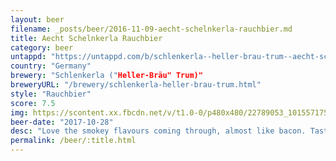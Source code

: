 ```yaml
---
layout: beer
filename: _posts/beer/2016-11-09-aecht-schelnkerla-rauchbier.md
title: Aecht Schelnkerla Rauchbier
category: beer
untappd: "https://untappd.com/b/schlenkerla--heller-brau-trum--aecht-schlenkerla-rauchbier---marzen/471"
country: "Germany"
brewery: "Schlenkerla ("Heller-Bräu" Trum)"
breweryURL: "/brewery/schlenkerla-heller-brau-trum.html"
style: "Rauchbier"
score: 7.5
img: https://scontent.xx.fbcdn.net/v/t1.0-0/p480x480/22789053_10155717525258745_7962681529201851923_n.jpg?_nc_cat=110&_nc_ht=scontent.xx&oh=9169143e75b9a37c1718c19238807cf1&oe=5D6E33AB
beer-date: "2017-10-28"
desc: "Love the smokey flavours coming through, almost like bacon. Tastes a little stronger than it is"
permalink: /beer/:title.html
---
```

